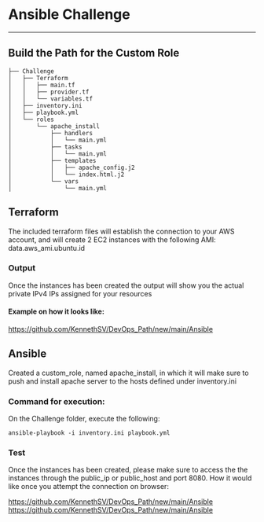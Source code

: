 # Ansible Challenge
---

## Build the Path for the Custom Role

```
├── Challenge
│   ├── Terraform
│   │   ├── main.tf
│   │   ├── provider.tf
│   │   └── variables.tf
│   ├── inventory.ini
│   ├── playbook.yml
│   └── roles
│       └── apache_install
│           ├── handlers
│           │   └── main.yml
│           ├── tasks
│           │   └── main.yml
│           ├── templates
│           │   ├── apache_config.j2
│           │   └── index.html.j2
│           └── vars
│               └── main.yml
```

## Terraform

The included terraform files will establish the connection to your AWS account, and will create 2 EC2 instances with the following AMI: data.aws_ami.ubuntu.id

### Output

Once the instances has been created the output will show you the actual private IPv4 IPs assigned for your resources

#### Example on how it looks like:

https://github.com/KennethSV/DevOps_Path/new/main/Ansible

## Ansible

Created a custom_role, named apache_install, in which it will make sure to push and install apache server to the hosts defined under inventory.ini

### Command for execution:

On the Challenge folder, execute the following:

`ansible-playbook -i inventory.ini playbook.yml`

### Test

Once the instances has been created, please make sure to access the the instances through the public_ip or public_host and port 8080. How it would like once you attempt the connection on browser:

https://github.com/KennethSV/DevOps_Path/new/main/Ansible
https://github.com/KennethSV/DevOps_Path/new/main/Ansible
